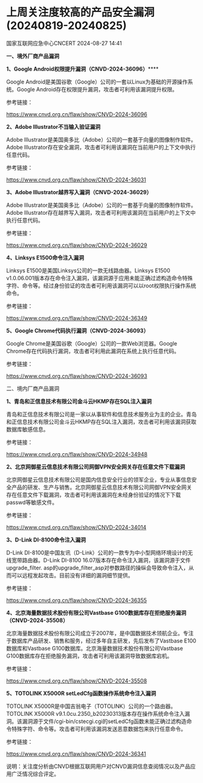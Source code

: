 #  上周关注度较高的产品安全漏洞(20240819-20240825)   
 国家互联网应急中心CNCERT   2024-08-27 14:41  
  
**一、境外厂商产品漏洞**  
  
**1、Google Android权限提升漏洞（CNVD-2024-36096）******  
  
Google Android是美国谷歌（Google）公司的一套以Linux为基础的开源操作系统。Google Android存在权限提升漏洞，攻击者可利用该漏洞提升权限。  
  
参考链接：  
  
https://www.cnvd.org.cn/flaw/show/CNVD-2024-36096  
  
**2、Adobe Illustrator不当输入验证漏洞**  
  
Adobe Illustrator是美国奥多比（Adobe）公司的一套基于向量的图像制作软件。Adobe Illustrator存在安全漏洞，攻击者可利用该漏洞在当前用户的上下文中执行任意代码。  
  
参考链接：  
  
https://www.cnvd.org.cn/flaw/show/CNVD-2024-36031  
  
**3、Adobe Illustrator越界写入漏洞（CNVD-2024-36029）**  
  
Adobe Illustrator是美国奥多比（Adobe）公司的一套基于向量的图像制作软件。Adobe Illustrator存在越界写入漏洞，攻击者可利用该漏洞在当前用户的上下文中执行任意代码。  
  
参考链接：  
  
https://www.cnvd.org.cn/flaw/show/CNVD-2024-36029  
  
**4、Linksys E1500命令注入漏洞**  
  
Linksys E1500是美国Linksys公司的一款无线路由器。Linksys E1500 v1.0.06.001版本存在命令注入漏洞，该漏洞源于应用未能正确过滤构造命令特殊字符、命令等。经过身份验证的攻击者可利用该漏洞可以以root权限执行操作系统命令。  
  
参考链接：  
  
https://www.cnvd.org.cn/flaw/show/CNVD-2024-36349  
  
**5、Google Chrome代码执行漏洞（CNVD-2024-36093）**  
  
Google Chrome是美国谷歌（Google）公司的一款Web浏览器。Google Chrome存在代码执行漏洞，攻击者可利用此漏洞在系统上执行任意代码。  
  
参考链接：  
  
https://www.cnvd.org.cn/flaw/show/CNVD-2024-36093  
  
  
二、境内厂商产品漏洞  
  
**1、青岛和正信息技术有限公司金斗云HKMP存在SQL注入漏洞**  
  
青岛和正信息技术有限公司是一家以从事软件和信息技术服务业为主的企业。青岛和正信息技术有限公司金斗云HKMP存在SQL注入漏洞，攻击者可利用该漏洞获取数据库敏感信息。  
  
参考链接：  
  
https://www.cnvd.org.cn/flaw/show/CNVD-2024-34948  
  
**2、北京网御星云信息技术有限公司网御VPN安全网关存在任意文件下载漏洞**  
  
北京网御星云信息技术有限公司是国内信息安全行业的领军企业，专业从事信息安全产品的研发、生产与销售。北京网御星云信息技术有限公司网御VPN安全网关存在任意文件下载漏洞，攻击者可利用该漏洞在未经身份验证的情况下下载passwd等敏感文件。  
  
参考链接：  
  
https://www.cnvd.org.cn/flaw/show/CNVD-2024-34014  
  
**3、D-Link DI-8100命令注入漏洞**  
  
D-Link DI-8100是中国友讯（D-Link）公司的一款专为中小型网络环境设计的无线宽带路由器。D-Link DI-8100 16.07版本存在命令注入漏洞，该漏洞源于文件upgrade_filter. asp的upgrade_filter_asp对参数路径的操纵会导致命令注入，从而可以远程发起攻击。目前没有详细的漏洞细节提供。  
  
参考链接：  
  
https://www.cnvd.org.cn/flaw/show/CNVD-2024-36355  
  
**4、北京海量数据技术股份有限公司Vastbase G100数据库存在拒绝服务漏洞（CNVD-2024-35508）**  
  
北京海量数据技术股份有限公司成立于2007年，是中国数据技术领航企业。专注于数据库产品研发、销售和服务，经过多年自主研发，先后发布了Vastbase E100数据库和Vastbase G100数据库。北京海量数据技术股份有限公司Vastbase G100数据库存在拒绝服务漏洞，攻击者可利用该漏洞导致数据库宕机。  
  
参考链接：  
  
https://www.cnvd.org.cn/flaw/show/CNVD-2024-35508  
  
**5、TOTOLINK X5000R setLedCfg函数操作系统命令注入漏洞**  
  
TOTOLINK X5000R是中国吉翁电子（TOTOLINK）公司的一个路由器。TOTOLINK X5000R
v9.1.0cu.2350_b20230313版本存在操作系统命令注入漏洞。该漏洞源于文件/cgi-bin/cstecgi.cgi的setLedCfg函数未能正确过滤构造命令特殊字符、命令等。攻击者可利用该漏洞发送恶意数据包来执行任意命令。  
  
参考链接：  
  
https://www.cnvd.org.cn/flaw/show/CNVD-2024-36341  
  
  
说明：关注度分析由CNVD根据互联网用户对CNVD漏洞信息查阅情况以及产品应用广泛情况综合评定。  
  

